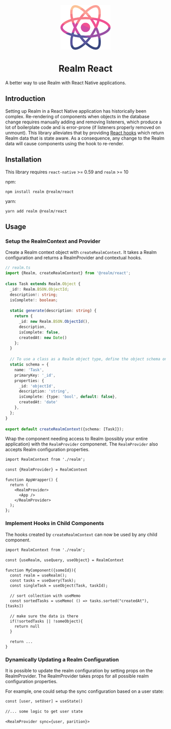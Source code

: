 <p align="center">
  <img height="140" src="logo.svg" alt="Realm React Logo"/>
</p>

<h1 align="center">
  Realm React
</h1>

A better way to use Realm with React Native applications.

## Introduction
Setting up Realm in a React Native application has historically been complex. Re-rendering of components when objects in the database change requires manually adding and removing listeners, which produce a lot of boilerplate code and is error-prone (if listeners properly removed on unmount). This library alleviates that by providing [React hooks](https://reactjs.org/docs/hooks-intro.html) which return Realm data that is state aware. As a consequence, any change to the Realm data will cause components using the hook to re-render.

## Installation

This library requires `react-native` >= 0.59 and `realm` >= 10

npm:

```
npm install realm @realm/react
```

yarn:

```
yarn add realm @realm/react
```


## Usage
### Setup the RealmContext and Provider

Create a Realm context object with `createRealmContext`.  It takes a Realm configuration and returns a RealmProvider and contextual hooks.

```typescript
// realm.ts
import {Realm, createRealmContext} from '@realm/react';

class Task extends Realm.Object {
  _id!: Realm.BSON.ObjectId;
  description!: string;
  isComplete!: boolean;

  static generate(description: string) {
    return {
      _id: new Realm.BSON.ObjectId(),
      description,
      isComplete: false,
      createdAt: new Date()
    };
  }

  // To use a class as a Realm object type, define the object schema on the static property "schema".
  static schema = {
    name: 'Task',
    primaryKey: '_id',
    properties: {
      _id: 'objectId',
      description: 'string',
      isComplete: {type: 'bool', default: false},
      createdAt: 'date'
    },
  };
}

export default createRealmContext({schema: [Task]});
```

Wrap the component needing access to Realm (possibly your entire application) with the `RealmProvider` componenet.
The `RealmProvider` also accepts Realm configuration properties.

```tsx
import RealmContext from './realm';

const {RealmProvider} = RealmContext

function AppWrapper() {
  return (
    <RealmProvider>
      <App />
    </RealmProvider>
  );
};
```
### Implement Hooks in Child Components

The hooks created by `createRealmContext` can now be used by any child component.

```tsx
import RealmContext from './realm';

const {useRealm, useQuery, useObject} = RealmContext

function MyComponent({someId}){
  const realm = useRealm();
  const tasks = useQuery(Task);
  const singleTask = useObject(Task, taskId);

  // sort collection with useMemo
  const sortedTasks = useMemo( () => tasks.sorted("createdAt"), [tasks])

  // make sure the data is there
  if(!sortedTasks || !someObject){
    return null
  }

  return ...
}
```

### Dynamically Updating a Realm Configuration

It is possible to update the realm configuration by setting props on the RealmProvider.  The RealmProvider takes props for all possible realm configuration properties.

For example, one could setup the sync configuration based on a user state:

```tsx
const [user, setUser] = useState()

//... some logic to get user state

<RealmProvider sync={user, parition}>
```
